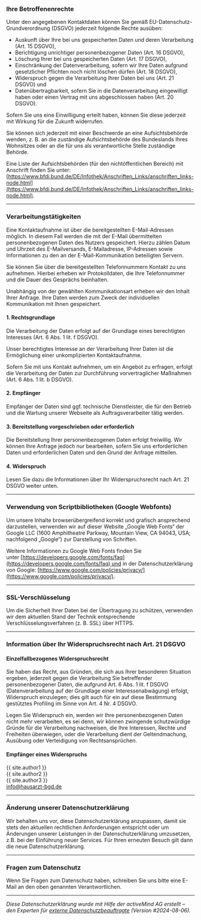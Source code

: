 ### **Ihre Betroffenenrechte**

Unter den angegebenen Kontaktdaten können Sie gemäß EU-Datenschutz-Grundverordnung (DSGVO) jederzeit folgende Rechte ausüben:

- Auskunft über Ihre bei uns gespeicherten Daten und deren Verarbeitung (Art. 15 DSGVO),
- Berichtigung unrichtiger personenbezogener Daten (Art. 16 DSGVO),
- Löschung Ihrer bei uns gespeicherten Daten (Art. 17 DSGVO),
- Einschränkung der Datenverarbeitung, sofern wir Ihre Daten aufgrund gesetzlicher Pflichten noch nicht löschen dürfen (Art. 18 DSGVO),
- Widerspruch gegen die Verarbeitung Ihrer Daten bei uns (Art. 21 DSGVO) und
- Datenübertragbarkeit, sofern Sie in die Datenverarbeitung eingewilligt haben oder einen Vertrag mit uns abgeschlossen haben (Art. 20 DSGVO).

Sofern Sie uns eine Einwilligung erteilt haben, können Sie diese jederzeit mit Wirkung für die Zukunft widerrufen.

Sie können sich jederzeit mit einer Beschwerde an eine Aufsichtsbehörde wenden, z. B. an die zuständige Aufsichtsbehörde des Bundeslands Ihres Wohnsitzes oder an die für uns als verantwortliche Stelle zuständige Behörde.

Eine Liste der Aufsichtsbehörden (für den nichtöffentlichen Bereich) mit Anschrift finden Sie unter: [https://www.bfdi.bund.de/DE/Infothek/Anschriften_Links/anschriften_links-node.html](https://www.bfdi.bund.de/DE/Infothek/Anschriften_Links/anschriften_links-node.html).

---

### **Verarbeitungstätigkeiten**

Eine Kontaktaufnahme ist über die bereitgestellten E-Mail-Adressen möglich. In diesem Fall werden die mit der E-Mail übermittelten personenbezogenen Daten des Nutzers gespeichert. Hierzu zählen Datum und Uhrzeit des E-Mailversands, E-Mailadresse, IP-Adressen sowie Informationen zu den an der E-Mail-Kommunikation beteiligten Servern.

Sie können Sie über die bereitgestellten Telefonnummern Kontakt zu uns aufnehmen. Hierbei erheben wir Protokolldaten, die Ihre Telefonnummer und die Dauer des Gesprächs beinhalten.

Unabhängig von der gewählten Kommunikationsart erheben wir den Inhalt Ihrer Anfrage. Ihre Daten werden zum Zweck der individuellen Kommunikation mit Ihnen gespeichert.

#### 1. Rechtsgrundlage

Die Verarbeitung der Daten erfolgt auf der Grundlage eines berechtigten Interesses (Art. 6 Abs. 1 lit. f DSGVO).

Unser berechtigtes Interesse an der Verarbeitung Ihrer Daten ist die Ermöglichung einer unkomplizierten Kontaktaufnahme.

Sofern Sie mit uns Kontakt aufnehmen, um ein Angebot zu erfragen, erfolgt die Verarbeitung der Daten zur Durchführung vorvertraglicher Maßnahmen (Art. 6 Abs. 1 lit. b DSGVO).

#### 2. Empfänger

Empfänger der Daten sind ggf. technische Dienstleister, die für den Betrieb und die Wartung unserer Webseite als Auftragsverarbeiter tätig werden.

<!-- #### 3. Speicherdauer

Daten werden spätestens [Bitte Informationen ergänzen] nach Bearbeitung der Kontaktaufnahme gelöscht.

Sofern es zu einem Vertragsverhältnis kommt, unterliegen wir den gesetzlichen Aufbewahrungsfristen. Diese betragen grundsätzlich 6 oder 10 Jahre aus Gründen der ordnungsmäßigen Buchführung und steuerrechtlichen Anforderungen.-->

#### 3. Bereitstellung vorgeschrieben oder erforderlich

Die Bereitstellung Ihrer personenbezogenen Daten erfolgt freiwillig. Wir können Ihre Anfrage jedoch nur bearbeiten, sofern Sie uns erforderlichen Daten und erforderlichen Daten und den Grund der Anfrage mitteilen.

#### 4. Widerspruch

Lesen Sie dazu die Informationen über Ihr Widerspruchsrecht nach Art. 21 DSGVO weiter unten.

---

### **Verwendung von Scriptbibliotheken (Google Webfonts)**

Um unsere Inhalte browserübergreifend korrekt und grafisch ansprechend darzustellen, verwenden wir auf dieser Website „Google Web Fonts“ der Google LLC (1600 Amphitheatre Parkway, Mountain View, CA 94043, USA; nachfolgend „Google“) zur Darstellung von Schriften.

Weitere Informationen zu Google Web Fonts finden Sie unter [https://developers.google.com/fonts/faq](https://developers.google.com/fonts/faq) und in der Datenschutzerklärung von Google: [https://www.google.com/policies/privacy/](https://www.google.com/policies/privacy/).

---

### **SSL-Verschlüsselung**

Um die Sicherheit Ihrer Daten bei der Übertragung zu schützen, verwenden wir dem aktuellen Stand der Technik entsprechende Verschlüsselungsverfahren (z. B. SSL) über HTTPS.

---

### **Information über Ihr Widerspruchsrecht nach Art. 21 DSGVO**

#### Einzelfallbezogenes Widerspruchsrecht

Sie haben das Recht, aus Gründen, die sich aus Ihrer besonderen Situation ergeben, jederzeit gegen die Verarbeitung Sie betreffender personenbezogener Daten, die aufgrund Art. 6 Abs. 1 lit. f DSGVO (Datenverarbeitung auf der Grundlage einer Interessenabwägung) erfolgt, Widerspruch einzulegen; dies gilt auch für ein auf diese Bestimmung gestütztes Profiling im Sinne von Art. 4 Nr. 4 DSGVO.

Legen Sie Widerspruch ein, werden wir Ihre personenbezogenen Daten nicht mehr verarbeiten, es sei denn, wir können zwingende schutzwürdige Gründe für die Verarbeitung nachweisen, die Ihre Interessen, Rechte und Freiheiten überwiegen, oder die Verarbeitung dient der Geltendmachung, Ausübung oder Verteidigung von Rechtsansprüchen.

#### Empfänger eines Widerspruchs

{{ site.author1 }}  
{{ site.author2 }}  
{{ site.author3 }}  
[info@hausarzt-bgd.de](mailto:info@hausarzt-bgd.de)

---

### Änderung unserer Datenschutzerklärung

Wir behalten uns vor, diese Datenschutzerklärung anzupassen, damit sie stets den aktuellen rechtlichen Anforderungen entspricht oder um Änderungen unserer Leistungen in der Datenschutzerklärung umzusetzen, z.B. bei der Einführung neuer Services. Für Ihren erneuten Besuch gilt dann die neue Datenschutzerklärung.

---

### Fragen zum Datenschutz

Wenn Sie Fragen zum Datenschutz haben, schreiben Sie uns bitte eine E-Mail an den oben genannten Verantwortlichen.

---

*Diese Datenschutzerklärung wurde mit Hilfe der activeMind AG erstellt – den Experten für [externe Datenschutzbeauftragte](https://www.activemind.de/datenschutz/datenschutzbeauftragter/) (Version #2024-08-06).*
